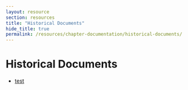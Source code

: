 ```yaml
---
layout: resource
section: resources
title: "Historical Documents"
hide_title: true
permalink: /resources/chapter-documentation/historical-documents/
---
```


# Historical Documents

- [test](files/test/)
